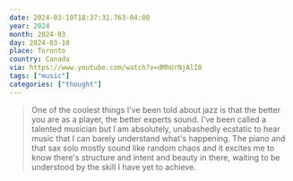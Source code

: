 ```yaml
---
date: 2024-03-10T18:37:31.763-04:00
year: 2024
month: 2024-03
day: 2024-03-10
place: Toronto
country: Canada
via: https://www.youtube.com/watch?v=dMhUrNjAlI0
tags: ["music"]
categories: ["thought"]
---
```

> One of the coolest things I've been told about jazz is that the better you are as a player, the better experts sound. I've been called a talented musician but I am absolutely, unabashedly ecstatic to hear music that I can barely understand what's happening. The piano and that sax solo mostly sound like random chaos and it excites me to know there's structure and intent and beauty in there, waiting to be understood by the skill I have yet to achieve.
